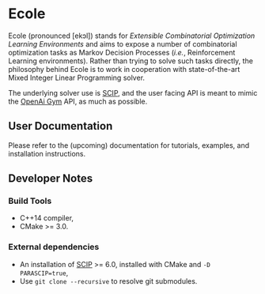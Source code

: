 # Ecole

Ecole (pronounced [ekɔl]) stands for _Extensible Combinatorial Optimization Learning Environments_ and aims to expose a number
of combinatorial optimization tasks as Markov Decision Processes (_i.e._, Reinforcement Learning
environments).
Rather than trying to solve such tasks directly, the philosophy behind Ecole is to work in cooperation
with state-of-the-art Mixed Integer Linear Programming solver.

The underlying solver use is [SCIP](https://scip.zib.de/), and the user facing API is meant to mimic
the [OpenAi Gym](https://gym.openai.com/) API, as much as possible.

## User Documentation
Please refer to the (upcoming) documentation for tutorials, examples, and installation
instructions.

## Developer Notes
### Build Tools
  * C++14 compiler,
  * CMake >= 3.0.
  
### External dependencies
  * An installation of [SCIP](https://scip.zib.de/) >= 6.0, installed with CMake and `-D PARASCIP=true`,
  * Use `git clone --recursive` to resolve git submodules.
